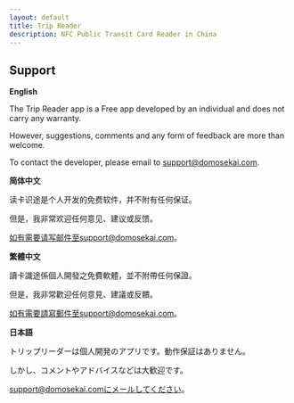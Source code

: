 ```yaml
---
layout: default
title: Trip Reader
description: NFC Public Transit Card Reader in China
---
```


## Support

**English**

The Trip Reader app is a Free app developed by an individual and does not carry any warranty.

However, suggestions, comments and any form of feedback are more than welcome. 

To contact the developer, please email to support@domosekai.com.

**简体中文**

读卡识途是个人开发的免费软件，并不附有任何保证。

但是，我非常欢迎任何意见、建议或反馈。

如有需要请写邮件至support@domosekai.com。

**繁體中文**

讀卡識途係個人開發之免費軟體，並不附帶任何保證。

但是，我非常歡迎任何意見、建議或反饋。

如有需要請寫郵件至support@domosekai.com。

**日本語**

トリップリーダーは個人開発のアプリです。動作保証はありません。

しかし、コメントやアドバイスなどは大歓迎です。

support@domosekai.comにメールしてください。
